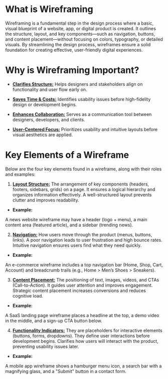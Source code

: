 # What is Wireframing

Wireframing is a fundamental step in the design process where a basic, visual blueprint of a website, app, or digital product is created. It outlines the structure, layout, and key components—such as navigation, buttons, and content placement—without focusing on colors, typography, or detailed visuals. By streamlining the design process, wireframes ensure a solid foundation for creating effective, user-friendly digital experiences.


# Why is Wireframing Important?

- <ins>**Clarifies Structure:**</ins> Helps designers and stakeholders align on functionality and user flow early on.

- <ins>**Saves Time & Costs:**</ins> Identifies usability issues before high-fidelity design or development begins.

- <ins>**Enhances Collaboration:**</ins> Serves as a communication tool between designers, developers, and clients.

- <ins>**User-Centered Focus:**</ins> Prioritizes usability and intuitive layouts before visual aesthetics are applied.


# Key Elements of a Wireframe

Below are the four key elements found in a wireframe, along with their roles and examples:

1. <ins>**Layout Structure:**</ins> The arrangement of key components (headers, footers, sidebars, grids) on a page. It ensures a logical hierarchy and organizes information effectively. A well-structured layout prevents clutter and improves readability.

- **Example:**

A news website wireframe may have a header (logo + menu), a main content area (featured article), and a sidebar (trending news).

2. <ins>**Navigation:**</ins> How users move through the product (menus, buttons, links). A poor navigation leads to user frustration and high bounce rates. Intuitive navigation ensures users find what they need quickly.

- **Example:**

An e-commerce wireframe includes a top navigation bar (Home, Shop, Cart, Account) and breadcrumb trails (e.g., Home > Men’s Shoes > Sneakers).

3. <ins>**Content Placement:**</ins> The positioning of text, images, videos, and CTAs (Call-to-Action). It guides user attention and improves engagement. Strategic content placement increases conversions and reduces cognitive load.

- **Example:**

A SaaS landing page wireframe places a headline at the top, a demo video in the middle, and a sign-up CTA button below.

4. <ins>**Functionality Indicators:**</ins> They are placeholders for interactive elements (buttons, forms, dropdowns). They define user interactions before development begins. Clarifies how users will interact with the product, preventing usability issues later.

- **Example:**

A mobile app wireframe shows a hamburger menu icon, a search bar with a magnifying glass, and a "Submit" button in a contact form.
